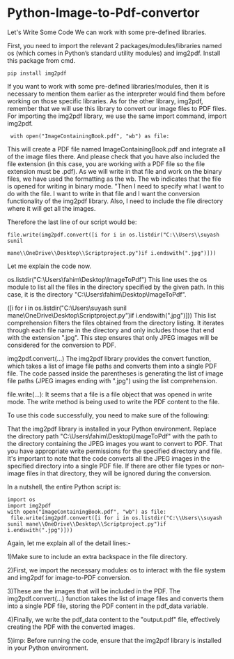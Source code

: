 # Python-Image-to-Pdf-convertor

Let's Write Some Code We can work with some pre-defined libraries.

First, you need to import the relevant 2 packages/modules/libraries named os (which comes in Python’s standard utility modules) and img2pdf. Install this package from cmd.

    pip install img2pdf
If you want to work with some pre-defined libraries/modules, then it is necessary to mention them earlier as the interpreter would find them before working on those specific libraries. As for the other library, img2pdf, remember that we will use this library to convert our image files to PDF files. For importing the img2pdf library, we use the same import command, import img2pdf.

     with open("ImageContainingBook.pdf", "wb") as file:
This will create a PDF file named ImageContainingBook.pdf and integrate all of the image files there. And please check that you have also included the file extension (in this case, you are working with a PDF file so the file extension must be .pdf). As we will write in that file and work on the binary files, we have used the formatting as the wb. The wb indicates that the file is opened for writing in binary mode. "Then I need to specify what I want to do with the file. I want to write in that file and I want the conversion functionality of the img2pdf library. Also, I need to include the file directory where it will get all the images.

Therefore the last line of our script would be:

    file.write(img2pdf.convert([i for i in os.listdir("C:\\Users\\suyash sunil 
    
    mane\\OneDrive\\Desktop\\Scriptproject.py")if i.endswith(".jpg")]))
Let me explain the code now.

os.listdir("C:\Users\fahim\Desktop\ImageToPdf") This line uses the os module to list all the files in the directory specified by the given path. In this case, it is the directory "C:\Users\fahim\Desktop\ImageToPdf".

([i for i in os.listdir("C:\Users\suyash sunil mane\OneDrive\Desktop\Scriptproject.py")if i.endswith(".jpg")])) This list comprehension filters the files obtained from the directory listing. It iterates through each file name in the directory and only includes those that end with the extension ".jpg". This step ensures that only JPEG images will be considered for the conversion to PDF.

img2pdf.convert(...) The img2pdf library provides the convert function, which takes a list of image file paths and converts them into a single PDF file. The code passed inside the parentheses is generating the list of image file paths (JPEG images ending with ".jpg") using the list comprehension.

file.write(...): It seems that a file is a file object that was opened in write mode. The write method is being used to write the PDF content to the file.

To use this code successfully, you need to make sure of the following:

That the img2pdf library is installed in your Python environment. Replace the directory path "C:\Users\fahim\Desktop\ImageToPdf" with the path to the directory containing the JPEG images you want to convert to PDF. That you have appropriate write permissions for the specified directory and file. It's important to note that the code converts all the JPEG images in the specified directory into a single PDF file. If there are other file types or non-image files in that directory, they will be ignored during the conversion.

In a nutshell, the entire Python script is:

    import os
    import img2pdf
    with open("ImageContainingBook.pdf", "wb") as file:
     file.write(img2pdf.convert([i for i in os.listdir("C:\\Users\\suyash sunil mane\\OneDrive\\Desktop\\Scriptproject.py")if i.endswith(".jpg")]))
Again, let me explain all of the detail lines:-

1)Make sure to include an extra backspace in the file directory.

2)First, we import the necessary modules: os to interact with the file system and img2pdf for image-to-PDF conversion.

3)These are the images that will be included in the PDF. The img2pdf.convert(...) function takes the list of image files and converts them into a single PDF file, storing the PDF content in the pdf_data variable.

4)Finally, we write the pdf_data content to the "output.pdf" file, effectively creating the PDF with the converted images.

5)imp: Before running the code, ensure that the img2pdf library is installed in your Python environment.
